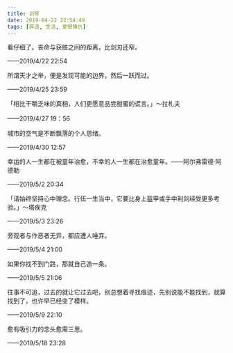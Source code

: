 ```yaml
---
title: 训导
date: 2019-04-22 22:54:49
tags: [碎语, 生活, 爱恨情仇]
---
```


看仔细了。丧命与获胜之间的距离，比剑刃还窄。

——2019/4/22 22:54

所谓天才之举，便是发现可能的边界，然后一跃而过。

——2019/4/25 23:59

「相比干嚼乏味的真相，人们更愿意品尝甜蜜的谎言。」～拉札夫

——2019/4/27 19：56

城市的空气是不断飘落的个人思绪。

——2019/4/30 12:57

幸运的人一生都在被童年治愈，不幸的人一生都在治愈童年。——阿尔弗雷德·阿德勒

——2019/5/2 20:34

「请始终坚持心中理念。行伍一生当中，它要比身上盔甲或手中利剑经受更多考验。」～塔疾克

——2019/5/3 23:26

旁观者与作恶者无异，都应遭人唾弃。

——2019/5/4 21:00

如果你找不到门路，那就自己造一条。

——2019/5/5 21:06

往事不可追，过去的就让它过去吧，别总想着寻找痕迹，先别说能不能找到，就算找到了，也许早已经变了模样。

——2019/5/9 22:10

愈有吸引力的念头愈需三思。

——2019/5/18 23:28

